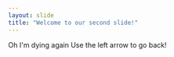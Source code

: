 ```yaml
---
layout: slide
title: "Welcome to our second slide!"
---
```

Oh I'm dying again
Use the left arrow to go back!
